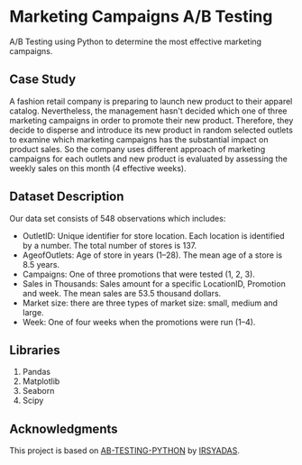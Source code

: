 # Marketing Campaigns A/B Testing
A/B Testing using Python to determine the most effective marketing campaigns.

## Case Study
A fashion retail company is preparing to launch new product to their apparel catalog. Nevertheless, the management hasn't decided which one of three marketing campaigns in order to promote their new product. Therefore, they decide to disperse and introduce its new product in random selected outlets to examine which marketing campaigns has the substantial impact on product sales. So the company uses different approach of marketing campaigns for each outlets and new product is evaluated by assessing the weekly sales on this month (4 effective weeks).

## Dataset Description

Our data set consists of 548 observations which includes:
- OutletID: Unique identifier for store location. Each location is identified by a number. The total number of stores is 137.
- AgeofOutlets: Age of store in years (1–28). The mean age of a store is 8.5 years.
- Campaigns: One of three promotions that were tested (1, 2, 3).
- Sales in Thousands: Sales amount for a specific LocationID, Promotion and week. The mean sales are 53.5 thousand dollars.
- Market size: there are three types of market size: small, medium and large.
- Week: One of four weeks when the promotions were run (1–4).

## Libraries
1. Pandas
2. Matplotlib
3. Seaborn
4. Scipy

## Acknowledgments
This project is based on [AB-TESTING-PYTHON](https://github.com/irsyadas/ab-testing-python) by [IRSYADAS](https://github.com/irsyadas).
